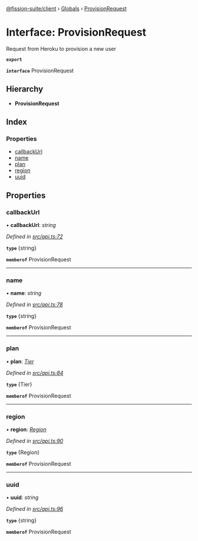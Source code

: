 [@fission-suite/client](../README.md) › [Globals](../globals.md) › [ProvisionRequest](provisionrequest.md)

# Interface: ProvisionRequest

Request from Heroku to provision a new user

**`export`** 

**`interface`** ProvisionRequest

## Hierarchy

* **ProvisionRequest**

## Index

### Properties

* [callbackUrl](provisionrequest.md#callbackurl)
* [name](provisionrequest.md#name)
* [plan](provisionrequest.md#plan)
* [region](provisionrequest.md#region)
* [uuid](provisionrequest.md#uuid)

## Properties

###  callbackUrl

• **callbackUrl**: *string*

*Defined in [src/api.ts:72](https://github.com/fission-suite/typescript-client/blob/6b1c329/src/api.ts#L72)*

**`type`** {string}

**`memberof`** ProvisionRequest

___

###  name

• **name**: *string*

*Defined in [src/api.ts:78](https://github.com/fission-suite/typescript-client/blob/6b1c329/src/api.ts#L78)*

**`type`** {string}

**`memberof`** ProvisionRequest

___

###  plan

• **plan**: *[Tier](../enums/tier.md)*

*Defined in [src/api.ts:84](https://github.com/fission-suite/typescript-client/blob/6b1c329/src/api.ts#L84)*

**`type`** {Tier}

**`memberof`** ProvisionRequest

___

###  region

• **region**: *[Region](../enums/region.md)*

*Defined in [src/api.ts:90](https://github.com/fission-suite/typescript-client/blob/6b1c329/src/api.ts#L90)*

**`type`** {Region}

**`memberof`** ProvisionRequest

___

###  uuid

• **uuid**: *string*

*Defined in [src/api.ts:96](https://github.com/fission-suite/typescript-client/blob/6b1c329/src/api.ts#L96)*

**`type`** {string}

**`memberof`** ProvisionRequest
